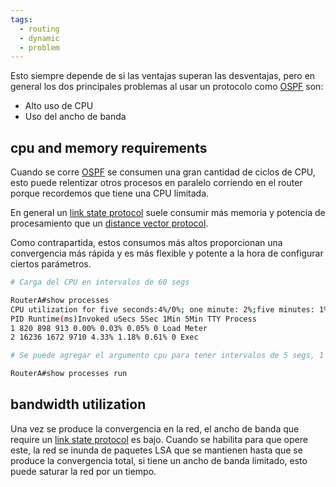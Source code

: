 ```yaml
---
tags:
  - routing
  - dynamic
  - problem
---
```


Esto siempre depende de si las ventajas superan las desventajas, pero en general los dos principales problemas al usar un protocolo como [OSPF](OSPF.md) son:
- Alto uso de CPU
- Uso del ancho de banda

## cpu and memory requirements
Cuando se corre [OSPF](OSPF.md) se consumen una gran cantidad de ciclos de CPU, esto puede relentizar otros procesos en paralelo corriendo en el router porque recordemos que tiene una CPU limitada. 

En general un [link state protocol](link%20state%20protocol.md) suele consumir más memoria y potencia de procesamiento que un [distance vector protocol](distance%20vector%20protocol.md).

Como contrapartida, estos consumos más altos proporcionan una convergencia más rápida y es más flexible y potente a la hora de configurar ciertos parámetros. 

``` bash
# Carga del CPU en intervalos de 60 segs

RouterA#show processes
CPU utilization for five seconds:4%/0%; one minute: 2%;five minutes: 1%
PID Runtime(ms)Invoked uSecs 5Sec 1Min 5Min TTY Process
1 820 898 913 0.00% 0.03% 0.05% 0 Load Meter
2 16236 1672 9710 4.33% 1.18% 0.61% 0 Exec

# Se puede agregar el argumento cpu para tener intervalos de 5 segs, 1 min y 5 mins 

RouterA#show processes run
```

## bandwidth utilization 
Una vez se produce la convergencia en la red, el ancho de banda que require un [link state protocol](link%20state%20protocol.md) es bajo. Cuando se habilita para que opere este, la red se inunda de paquetes LSA que se mantienen hasta que se produce la convergencia total, si tiene un ancho de banda limitado, esto puede saturar la red por un tiempo.